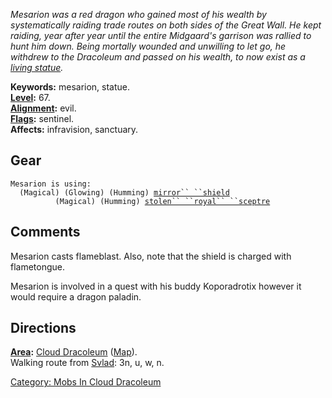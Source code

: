 *Mesarion was a red dragon who gained most of his wealth by
systematically raiding trade routes on both sides of the Great Wall. He
kept raiding, year after year until the entire Midgaard's garrison was
rallied to hunt him down. Being mortally wounded and unwilling to let
go, he withdrew to the Dracoleum and passed on his wealth, to now exist
as a [living statue](Golems.md "wikilink").*

**Keywords:** mesarion, statue.  
**[Level](Level.md "wikilink"):** 67.  
**[Alignment](Alignment.md "wikilink"):** evil.  
**[Flags](:Category:_Mob_Types.md "wikilink"):** sentinel.  
**Affects:** infravision, sanctuary.  

## Gear

`Mesarion is using:`  
<held in offhand>`  (Magical) (Glowing) (Humming) `[`mirror`` ``shield`](Mirror_Shield.md "wikilink")  
<wielded>`          (Magical) (Humming) `[`stolen`` ``royal`` ``sceptre`](Stolen_Royal_Sceptre.md "wikilink")

## Comments

Mesarion casts flameblast. Also, note that the shield is charged with
flametongue.

Mesarion is involved in a quest with his buddy Koporadrotix however it
would require a dragon paladin.

## Directions

**[Area](:Category:_Areas.md "wikilink"):** [Cloud
Dracoleum](:Category:_Cloud_Dracoleum.md "wikilink")
([Map](Cloud_Dracoleum_Map.md "wikilink")).  
Walking route from [Svlad](Svlad_The_Very_Burly.md "wikilink"): 3n, u,
w, n.  

[Category: Mobs In Cloud
Dracoleum](Category:_Mobs_In_Cloud_Dracoleum "wikilink")
